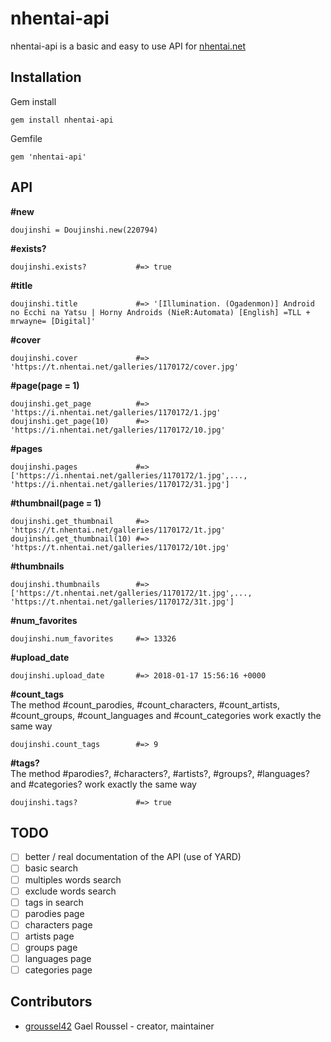 # nhentai-api

nhentai-api is a basic and easy to use API for [nhentai.net](https://nhentai.net)

## Installation

Gem install
```
gem install nhentai-api
```

Gemfile
```
gem 'nhentai-api'
```

## API
**#new**
```
doujinshi = Doujinshi.new(220794)
```

**#exists?**
```
doujinshi.exists?           #=> true
```

**#title**
```
doujinshi.title             #=> '[Illumination. (Ogadenmon)] Android no Ecchi na Yatsu | Horny Androids (NieR:Automata) [English] =TLL + mrwayne= [Digital]'
```

**#cover**
```
doujinshi.cover             #=> 'https://t.nhentai.net/galleries/1170172/cover.jpg'
```

**#page(page = 1)**
```
doujinshi.get_page          #=> 'https://i.nhentai.net/galleries/1170172/1.jpg'
doujinshi.get_page(10)      #=> 'https://i.nhentai.net/galleries/1170172/10.jpg'
```

**#pages**
```
doujinshi.pages             #=> ['https://i.nhentai.net/galleries/1170172/1.jpg',..., 'https://i.nhentai.net/galleries/1170172/31.jpg']
```

**#thumbnail(page = 1)**
```
doujinshi.get_thumbnail     #=> 'https://t.nhentai.net/galleries/1170172/1t.jpg'
doujinshi.get_thumbnail(10) #=> 'https://t.nhentai.net/galleries/1170172/10t.jpg'
```

**#thumbnails**
```
doujinshi.thumbnails        #=> ['https://t.nhentai.net/galleries/1170172/1t.jpg',..., 'https://t.nhentai.net/galleries/1170172/31t.jpg']
```

**#num_favorites**
```
doujinshi.num_favorites     #=> 13326
```

**#upload_date**
```
doujinshi.upload_date       #=> 2018-01-17 15:56:16 +0000
```

**#count_tags**  
The method #count_parodies, #count_characters, #count_artists, #count_groups, #count_languages and #count_categories work exactly the same way
```
doujinshi.count_tags        #=> 9
```

**#tags?**  
The method #parodies?, #characters?, #artists?, #groups?, #languages? and #categories? work exactly the same way
```
doujinshi.tags?             #=> true
```

## TODO
- [ ] better / real documentation of the API (use of YARD)
- [ ] basic search
- [ ] multiples words search
- [ ] exclude words search
- [ ] tags in search
- [ ] parodies page
- [ ] characters page
- [ ] artists page
- [ ] groups page
- [ ] languages page
- [ ] categories page

## Contributors

- [groussel42](https://github.com/groussel42) Gael Roussel - creator, maintainer